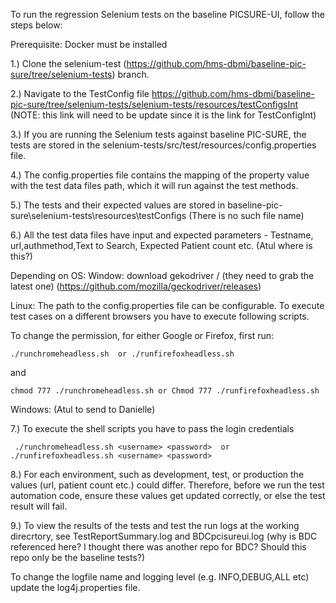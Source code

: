 To run the regression Selenium tests on the baseline PICSURE-UI, follow the steps below:

Prerequisite: Docker must be installed 

1.) Clone the selenium-test (https://github.com/hms-dbmi/baseline-pic-sure/tree/selenium-tests) branch.

2.) Navigate to the TestConfig file https://github.com/hms-dbmi/baseline-pic-sure/tree/selenium-tests/selenium-tests/resources/testConfigsInt   (NOTE: this link will need to be update since it is the link for TestConfigInt) 

3.) If you are running the Selenium tests against baseline PIC-SURE, the tests are stored in the selenium-tests/src/test/resources/config.properties file.

4.) The config.properties file contains the mapping of the property value with the test data files path, which it will run against the test methods. 

5.) The tests and their expected values are stored in baseline-pic-sure\selenium-tests\resources\testConfigs  (There is no such file name) 

6.) All the test data files have input and expected parameters - Testname, url,authmethod,Text to Search, Expected Patient count etc. 
   (Atul where is this?) 
   
   Depending on OS:  Window: download gekodriver / (they need to grab the latest one) (https://github.com/mozilla/geckodriver/releases) 

 Linux: The path to the config.properties file can be configurable. To execute test cases on a different browsers you have to execute following 
  scripts.
  
 To change the permission, for either Google or Firefox, first run: 
 ```
 ./runchromeheadless.sh  or ./runfirefoxheadless.sh 
 ```
 and 
 ```
 chmod 777 ./runchromeheadless.sh or Chmod 777 ./runfirefoxheadless.sh 
 ```
Windows: (Atul to send to Danielle)  

7.) To execute the shell scripts you have to pass the login credentials  
 ```
  ./runchromeheadless.sh <username> <password>	or ./runfirefoxheadless.sh <username> <password>
 ```
 
8.) For each environment, such as development, test, or production the values (url, patient count etc.)
   could differ. Therefore, before we run the test automation code, ensure these values get updated correctly, or else the test result will fail.

9.) To view the results of the tests and test the run logs at the working direcrtory, see TestReportSummary.log and BDCpcisureui.log (why is BDC referenced here? I thought there was another repo for BDC? Should this repo only be the baseline tests?) 
 
  To change the logfile name and logging level (e.g. INFO,DEBUG,ALL etc) update the log4j.properties file.
  
  
